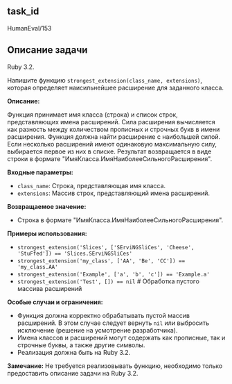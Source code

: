 ## task_id
HumanEval/153

## Описание задачи
Ruby 3.2.

Напишите функцию `strongest_extension(class_name, extensions)`, которая определяет наисильнейшее расширение для заданного класса.

**Описание:**

Функция принимает имя класса (строка) и список строк, представляющих имена расширений.  Сила расширения вычисляется как разность между количеством прописных и строчных букв в имени расширения.  Функция должна найти расширение с наибольшей силой.  Если несколько расширений имеют одинаковую максимальную силу, выбирается первое из них в списке.  Результат возвращается в виде строки в формате "ИмяКласса.ИмяНаиболееСильногоРасширения".

**Входные параметры:**

* `class_name`: Строка, представляющая имя класса.
* `extensions`: Массив строк, представляющий имена расширений.

**Возвращаемое значение:**

* Строка в формате "ИмяКласса.ИмяНаиболееСильногоРасширения".

**Примеры использования:**

* `strongest_extension('Slices', ['SErviNGSliCes', 'Cheese', 'StuFfed']) == 'Slices.SErviNGSliCes'`
* `strongest_extension('my_class', ['AA', 'Be', 'CC']) == 'my_class.AA'`
* `strongest_extension('Example', ['a', 'b', 'c']) == 'Example.a'`
* `strongest_extension('Test', []) == nil` # Обработка пустого массива расширений


**Особые случаи и ограничения:**

* Функция должна корректно обрабатывать пустой массив расширений.  В этом случае следует вернуть `nil` или выбросить исключение (решение на усмотрение разработчика).
* Имена классов и расширений могут содержать как прописные, так и строчные буквы, а также другие символы.
* Реализация должна быть на Ruby 3.2.

**Замечание:**  Не требуется реализовывать функцию, необходимо только предоставить описание задачи на Ruby 3.2.

